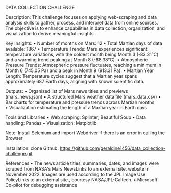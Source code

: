 
DATA COLLECTION CHALLENGE

Description: This challenge focuses on applying web-scraping and data analysis skills to gather, process, and interpret data from online sources. The objective is to enhance capabilities in data collection, organization, and visualization to derive meaningful insights.

Key Insights:
•	Number of months on Mars: 12
•	Total Martian days of data available: 1867
•	Temperature Trends: Mars experiences significant temperature variations, with the coldest month being Month 3 (-83.31°C) and a warming trend peaking at    Month 8 (-68.38°C).
•	Atmospheric Pressure Trends: Atmospheric pressure fluctuates, reaching a minimum in Month 6 (745.05 Pa) and a peak in Month 9 (913.31 Pa).
•	Martian Year Length: Temperature cycles suggest that a Martian year spans approximately 687 Earth days, aligning with known scientific data.

Outputs:
•	Organized list of Mars news titles and previews (mars_news.json)
•	A structured Mars weather data file (mars_data.csv)
•	Bar charts for temperature and pressure trends across Martian months   
•	Visualization estimating the length of a Martian year in Earth days
 
Tools and Libraries 
•	Web scraping: Splinter, Beautiful Soup 
•	Data handling: Pandas
•	Visualization: Matplotlib

Note: Install Selenium and import Webdriver if there is an error in calling the Browser 

Installation: 
clone Github: https://github.com/geraldine1456/data_collection-challenge.git

References
•	The news article titles, summaries, dates, and images were scraped from NASA's Mars NewsLinks to an external site. website in November 2022. Images are used according to the JPL Image Use PolicyLinks to an external site., courtesy NASA/JPL-Caltech.
•	Microsoft Co-pilot for debugging assistance
